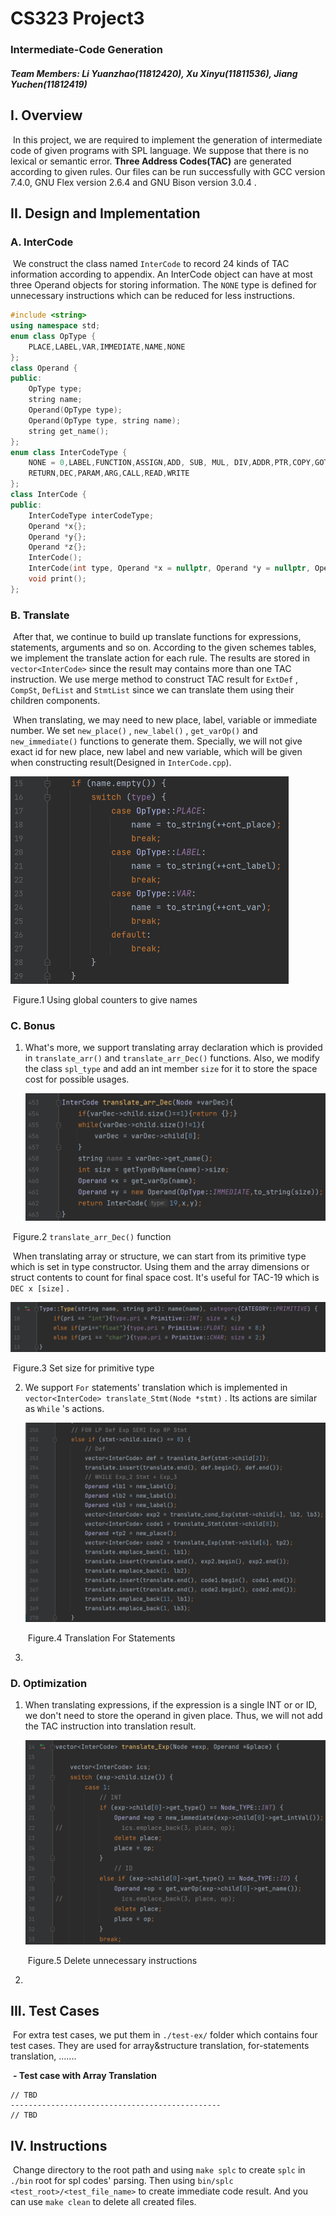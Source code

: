 # CS323 Project3

###  Intermediate-Code Generation

##### **Team Members: Li Yuanzhao(11812420), Xu Xinyu(11811536), Jiang Yuchen(11812419)**

## I. Overview

​		In this project, we are required to implement the generation of intermediate code of given programs with SPL language. We suppose that there is no lexical or semantic error. **Three Address Codes(TAC)** are generated according to given rules. Our files can be run successfully with GCC version 7.4.0, GNU Flex version 2.6.4 and GNU Bison version 3.0.4 .



## II. Design and Implementation

### A. InterCode

​		We construct the class named `InterCode` to record 24 kinds of TAC information according to appendix. An InterCode object can have at most three Operand objects for storing information. The `NONE` type is defined for unnecessary instructions which can be reduced for less instructions.

```C++
#include <string>
using namespace std;
enum class OpType {
    PLACE,LABEL,VAR,IMMEDIATE,NAME,NONE
};
class Operand {
public:
    OpType type;
    string name;
    Operand(OpType type);
    Operand(OpType type, string name);
    string get_name();
};
enum class InterCodeType {
    NONE = 0,LABEL,FUNCTION,ASSIGN,ADD, SUB, MUL, DIV,ADDR,PTR,COPY,GOTO,IF_S,IF_SE,IF_B,IF_BE,IF_NE,IF_EQ,
    RETURN,DEC,PARAM,ARG,CALL,READ,WRITE
};
class InterCode {
public:
    InterCodeType interCodeType;
    Operand *x{};
    Operand *y{};
    Operand *z{};
    InterCode();
    InterCode(int type, Operand *x = nullptr, Operand *y = nullptr, Operand *z = nullptr);
    void print();
};
```

### B. Translate

​		After that, we continue to build up translate functions for expressions, statements, arguments and so on. According to the given schemes tables, we implement the translate action for each rule. The results are stored in `vector<InterCode>` since the result may contains more than one TAC instruction. We use merge method to construct TAC result for `ExtDef` , `CompSt`, `DefList` and `StmtList` since we can translate them using their children components.

​		When translating, we may need to new place, label, variable or immediate number. We set `new_place()` , `new_label()` , `get_varOp()`  and `new_immediate()` functions to generate them. Specially, we will not give exact id for new place, new label and new variable, which will be given when constructing result(Designed in `InterCode.cpp`).

​															<img src="SID-Project3.assets/image-20211209204601249.png" alt="image-20211209204601249" style="zoom:50%;" /> 

​													Figure.1 Using global counters to give names

### C. Bonus

  1. What's more, we support translating array declaration which is provided in `translate_arr()` and `translate_arr_Dec()` functions. Also, we modify the class `spl_type` and add an int member `size` for it to store the space cost for possible usages.   

     ​										<img src="SID-Project3.assets/image-20211209211103927.png" alt="image-20211209211103927" style="zoom:50%;" /> 

​													Figure.2 `translate_arr_Dec()` function

​			When translating array or structure, we can start from its primitive type which is set in type constructor. Using them and the array dimensions or struct contents to count for final space cost. It's useful for TAC-19 which is `DEC x [size]` .

<img src="SID-Project3.assets/image-20211209211359408.png" alt="image-20211209211359408" style="zoom:50%;" />

​													Figure.3 Set size for primitive type

  2. We support `For` statements' translation which is implemented in `vector<InterCode> translate_Stmt(Node *stmt)` . Its actions are similar as `While` 's actions. 

     <img src="SID-Project3.assets/image-20211209212138879.png" alt="image-20211209212138879" style="zoom:50%;" />

     ​											Figure.4 Translation For Statements

  3. 



### D. Optimization

 1. When translating expressions, if the expression is a single INT or or ID, we don't need to store the operand in given place. Thus, we will not add the TAC instruction into translation result.

    <img src="SID-Project3.assets/image-20211209212614831.png" alt="image-20211209212614831" style="zoom:50%;" />

    ​											Figure.5 Delete unnecessary instructions

 2. 

## III. Test Cases

​			For extra test cases, we put them in `./test-ex/` folder which contains four test cases. They are used for array&structure translation, for-statements translation, .......

​			**- Test case with Array Translation**

```SPL
// TBD
-----------------------------------------------
// TBD
```



## IV. Instructions

​			Change directory to the root path and using `make splc` to create `splc` in `./bin` root for spl codes' parsing. Then using `bin/splc <test_root>/<test_file_name>` to create immediate code result. And you can use `make clean` to delete all created files.
